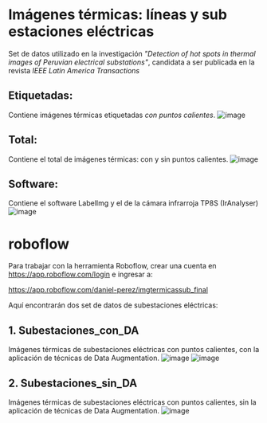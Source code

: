 # Imágenes térmicas: líneas y sub estaciones eléctricas

Set de datos utilizado en la investigación *"Detection of hot spots in thermal images of Peruvian electrical substations"*, candidata a ser publicada en la revista *IEEE Latin America Transactions*

## Etiquetadas:
Contiene  imágenes térmicas etiquetadas *con puntos calientes*.
![image](https://user-images.githubusercontent.com/16355783/164792500-6d82a118-30cd-4bca-be7f-33f45789bb74.png)

## Total:
Contiene el total de imágenes térmicas: con y sin puntos calientes.
![image](https://user-images.githubusercontent.com/16355783/164792555-7a155562-ebde-482f-81da-ab6c518bd879.png)

## Software:
Contiene el software LabelImg y el de la cámara infrarroja TP8S (IrAnalyser)
![image](https://user-images.githubusercontent.com/16355783/164792390-e4d06785-b0de-4662-90c1-dfbea57594bb.png)



# roboflow
Para trabajar con la herramienta Roboflow, crear una cuenta en https://app.roboflow.com/login e ingresar a:

https://app.roboflow.com/daniel-perez/imgtermicassub_final

Aquí encontrarán dos set de datos de subestaciones eléctricas:
## 1. Subestaciones_con_DA
Imágenes térmicas de subestaciones eléctricas con puntos calientes, con la aplicación de técnicas de Data Augmentation.
![image](https://user-images.githubusercontent.com/16355783/164792141-918d422e-6660-46d5-a3e4-895fbab3d158.png)
![image](https://user-images.githubusercontent.com/16355783/164792332-bb6fa0b3-299a-4909-8f39-0eaea3f29aa3.png)


## 2. Subestaciones_sin_DA
Imágenes térmicas de subestaciones eléctricas con puntos calientes, sin la aplicación de técnicas de Data Augmentation.
![image](https://user-images.githubusercontent.com/16355783/164792226-36d61b2a-6736-402c-875f-f44520810111.png)
